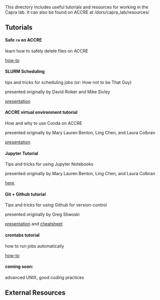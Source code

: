 This directory includes useful tutorials and resources for working in the Capra lab. It can also be found on ACCRE at /dors/capra_lab/resources/

## Tutorials
#### Safe ```rm``` on ACCRE
learn how to safely delete files on ACCRE 

[how-to](https://github.com/CapraLab/resources/blob/master/tutorials/safer_rm.md)

#### SLURM Scheduling
tips and tricks for scheduling jobs (or: How not to be That Guy)

presented originally by David Rinker and Mike Sivley

[presentation](https://github.com/CapraLab/resources/blob/master/tutorials/slurm_scheduling.pdf)

#### ACCRE virtual environment tutorial
How and why to use Conda on ACCRE

presented originally by Mary Lauren Benton, Ling Chen, and Laura Colbran

[presentation](https://github.com/CapraLab/resources/blob/master/tutorials/ACCRE_Environments.pdf)

#### Jupyter Tutorial
Tips and tricks for using Jupyter Notebooks 

presented originally by Mary Lauren Benton, Ling Chen, and Laura Colbran

[here](http://nbviewer.jupyter.org/github/CapraLab/resources/blob/master/tutorials/jupyter_tutorial/jupyter_tutorial.html).

#### Git + Github tutorial 
Tips and tricks for using Github for version-control

presented originally by Greg Sliwoski

[presentation](https://github.com/CapraLab/resources/blob/master/tutorials/git_github_tutorial/giterdone_git_tutorial.pdf) and [cheatsheet](https://github.com/CapraLab/resources/blob/master/tutorials/git_github_tutorial/git-cheatsheet.pdf)

#### crontabs tutorial
how to run jobs automatically

[how-to](https://github.com/CapraLab/resources/blob/master/tutorials/crontabs.md)

#### coming soon:
advanced UNIX, good coding practices

## External Resources

